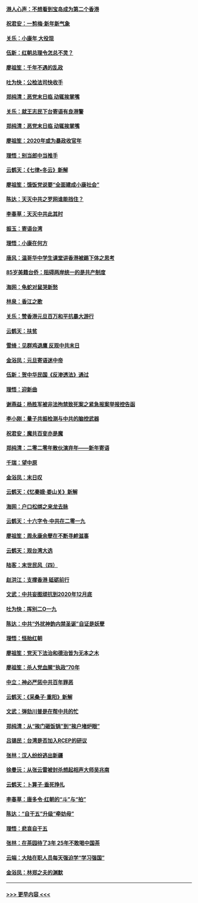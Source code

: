 #### [港人心声：不想看到宝岛成为第二个香港](../pages/nsc993/n11778817.md?t=01091644) 
#### [祝君安：一剪梅‧新年新气象](../pages/nsc993/n11776340.md?t=01091644) 
#### [关乐：小康年 大役现](../pages/nsc993/n11774213.md?t=01091644) 
#### [伍新：红朝总理令怎总不灵？](../pages/nsc993/n11770813.md?t=01091644) 
#### [廖祖笙：千年不遇的乱政](../pages/nsc993/n11770373.md?t=01091644) 
#### [吐为快：公检法司快收手](../pages/nsc993/n11770359.md?t=01091644) 
#### [郑纯清：恶党末日临 动辄挨掌嘴](../pages/nsc993/n11769912.md?t=01091644) 
#### [关乐：就王志民下台寄语有良港警](../pages/nsc993/n11769903.md?t=01091644) 
#### [郑纯清：恶党末日临 动辄挨掌嘴](../pages/nsc993/n11769356.md?t=01091644) 
#### [廖祖笙：2020年或为暴政收官年](../pages/nsc993/n11768216.md?t=01091644) 
#### [理悟：别当郎中当推手](../pages/nsc993/n11768243.md?t=01091644) 
#### [云鹤天：《七律▪冬云》新解](../pages/nsc993/n11768204.md?t=01091644) 
#### [廖祖笙：饿饭党说要“全面建成小康社会”](../pages/nsc993/n11767482.md?t=01091644) 
#### [陈达：天灭中共之罗网谁能挡住？](../pages/nsc993/n11767465.md?t=01091644) 
#### [李春草：天灭中共此其时](../pages/nsc993/n11767452.md?t=01091644) 
#### [振玉：寄语台湾](../pages/nsc993/n11767432.md?t=01091644) 
#### [理悟：小康在何方](../pages/nsc993/n11767394.md?t=01091644) 
#### [唐风：温哥华中学生课堂讲香港被踢下体之思考](../pages/nsc993/n11766848.md?t=01091644) 
#### [85岁美籍台侨：阻碍两岸统一的是共产制度](../pages/nsc993/n11765043.md?t=01091644) 
#### [海网：龟蛇对鼠哭新愁](../pages/nsc993/n11764895.md?t=01091644) 
#### [林泉：香江之歌](../pages/nsc993/n11764415.md?t=01091644) 
#### [关乐：赞香港元旦百万和平抗暴大游行](../pages/nsc993/n11764382.md?t=01091644) 
#### [云鹤天：扶贫](../pages/nsc993/n11764245.md?t=01091644) 
#### [雪绮：见群鸡退鹰  反观中共末日](../pages/nsc993/n11762112.md?t=01091644) 
#### [金浴凤：元旦寄语迷中帝](../pages/nsc993/n11761788.md?t=01091644) 
#### [伍新：贺中华民国《反渗透法》通过](../pages/nsc993/n11761994.md?t=01091644) 
#### [理悟：迎新曲](../pages/nsc993/n11761152.md?t=01091644) 
#### [谢燕益：杨胜军被非法拘禁致死案之紧急报案举报控告函](../pages/nsc993/n11756134.md?t=01091644) 
#### [李小刚：量子共振检测与中共的脑控武器](../pages/nsc993/n11754518.md?t=01091644) 
#### [祝君安：魔共百变亦是魔](../pages/nsc993/n11754469.md?t=01091644) 
#### [郑纯清：二零二零年散伙演弃年——新年寄语](../pages/nsc993/n11754195.md?t=01091644) 
#### [千瑞：望中原](../pages/nsc993/n11754159.md?t=01091644) 
#### [金浴凤：末日叹](../pages/nsc993/n11752359.md?t=01091644) 
#### [云鹤天：《忆秦娥‧娄山关》新解](../pages/nsc993/n11752348.md?t=01091644) 
#### [海网：户口松绑之来龙去脉](../pages/nsc993/n11752328.md?t=01091644) 
#### [云鹤天：十六字令‧中共在二零一九](../pages/nsc993/n11752305.md?t=01091644) 
#### [廖祖笙：周永康余孽在不断寻衅滋事](../pages/nsc993/n11751013.md?t=01091644) 
#### [云鹤天：观台湾大选](../pages/nsc993/n11751007.md?t=01091644) 
#### [陆客：末世民风（四）](../pages/nsc993/n11749203.md?t=01091644) 
#### [赵洪江：支撑香港 砥砺前行](../pages/nsc993/n11748482.md?t=01091644) 
#### [文武：中共妄图顽抗到2020年12月底](../pages/nsc993/n11748446.md?t=01091644) 
#### [吐为快：挥别二O一九](../pages/nsc993/n11748411.md?t=01091644) 
#### [陈达：中共“外扰神韵内禁圣诞”自证是妖孽](../pages/nsc993/n11748226.md?t=01091644) 
#### [理悟：怪胎红朝](../pages/nsc993/n11748206.md?t=01091644) 
#### [廖祖笙：党天下法治和德治皆为无本之木](../pages/nsc993/n11748135.md?t=01091644) 
#### [廖祖笙：杀人党血腥“执政”70年](../pages/nsc993/n11745144.md?t=01091644) 
#### [中立：神必严惩中共百年罪恶](../pages/nsc993/n11744970.md?t=01091644) 
#### [云鹤天：《采桑子‧重阳》新解](../pages/nsc993/n11744948.md?t=01091644) 
#### [文武：弹劾川普是在帮中共的忙](../pages/nsc993/n11744758.md?t=01091644) 
#### [郑纯清：从“挨门砸饭锅”到“挨户堵炉眼”](../pages/nsc993/n11744745.md?t=01091644) 
#### [吕锡民：台湾是否加入RCEP的研议](../pages/nsc993/n11744701.md?t=01091644) 
#### [张林：汉人纷纷逃出新疆](../pages/nsc993/n11743530.md?t=01091644) 
#### [徐曼沅：从张云雷被封杀想起相声大师吴兆南](../pages/nsc993/n11741816.md?t=01091644) 
#### [云鹤天：卜算子‧垂死挣扎](../pages/nsc993/n11739956.md?t=01091644) 
#### [李春草：唐多令‧红朝的“斗”与“拍”](../pages/nsc993/n11739830.md?t=01091644) 
#### [陈达：“自干五”升级“牵妨母”](../pages/nsc993/n11739724.md?t=01091644) 
#### [理悟：悲哀自干五](../pages/nsc993/n11739547.md?t=01091644) 
#### [张林：在茶园待了3年 25年不敢喝中国茶](../pages/nsc993/n11739240.md?t=01091644) 
#### [云端：大陆在职人员每天强迫学“学习强国”](../pages/nsc993/n11738735.md?t=01091644) 
#### [金浴凤：林郑之夫的渊默](../pages/nsc993/n11737735.md?t=01091644) 

----
#### [ >>> 更早内容 <<< ](../indexes/nsc993-earlier.md)
